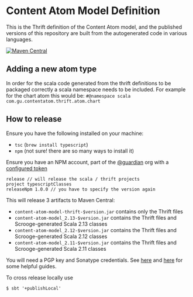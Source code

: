 # Content Atom Model Definition

This is the Thrift definition of the Content Atom model, and the published versions of this repository are built from the autogenerated code in various languages.

[![Maven Central](https://maven-badges.herokuapp.com/maven-central/com.gu/content-atom-model-thrift/badge.svg)](https://maven-badges.herokuapp.com/maven-central/com.gu/content-atom-model-thrift)

## Adding a new atom type

In order for the scala code generated from the thrift definitions to be packaged correctly a scala namespace needs to be included. For example for the chart atom this would be:
`#@namespace scala com.gu.contentatom.thrift.atom.chart`

## How to release

Ensure you have the following installed on your machine:
 - `tsc` (`brew install typescript`)
 - `npm` (not sure! there are so many ways to install it)
 
Ensure you have an NPM account, part of the [@guardian](https://www.npmjs.com/org/guardian) org with a [configured token](https://docs.npmjs.com/creating-and-viewing-authentication-tokens)

```sbtshell
release // will release the scala / thrift projects
project typescriptClasses
releaseNpm 1.0.0 // you have to specify the version again
```

This will release 3 artifacts to Maven Central:

* `content-atom-model-thrift-$version.jar` contains only the Thrift files
* `content-atom-model_2.13-$version.jar` contains the Thrift files and Scrooge-generated Scala 2.13 classes
* `content-atom-model_2.12-$version.jar` contains the Thrift files and Scrooge-generated Scala 2.12 classes
* `content-atom-model_2.11-$version.jar` contains the Thrift files and Scrooge-generated Scala 2.11 classes

You will need a PGP key and Sonatype credentials. See [here](https://www.scala-sbt.org/1.x/docs/Using-Sonatype.html) and [here](https://docs.google.com/document/d/1M_MiE8qntdDn97QIRnIUci5wdVQ8_defCqpeAwoKY8g/edit#heading=h.r815791vmxv5) for some helpful guides.

To cross release locally use

```
$ sbt '+publishLocal'
```